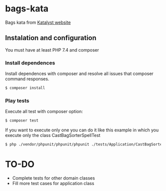 # bags-kata
Bags kata from [Katalyst website]

## Instalation and configuration

You must have at least PHP 7.4 and composer

### Install dependences

Install dependences with composer and resolve all issues that composer command responses.

```sh
$ composer install
```

### Play tests

Execute all test with composer option:

```sh
$ composer test
```

If you want to execute only one you can do it like this example in which you execute only the class CastBagSorterSpellTest

```sh
$ php ./vendor/phpunit/phpunit/phpunit ./tests/Application/CastBagSorterSpellTest.php --bootstrap ./vendor/autoload.php --no-configuration
```

# TO-DO

- Complete tests for other domain classes
- Fill more test cases for application class

[Katalyst website]: <https://katalyst.codurance.com/bags>
